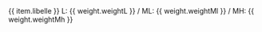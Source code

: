 <!-- Select Risques -->
<td>
  <nb-select placeholder="Choisir un risque" 
             [(selected)]="selectedRisques[area.id]"
             (selectedChange)="onRisqueChange(area.id, $event)"
             status="primary"
             fullWidth>
    <nb-option *ngFor="let item of area.risqueValueList.items" [value]="item.id">
      {{ item.libelle }}
    </nb-option>
  </nb-select>
</td>

<!-- Select Poids -->
<td>
  <nb-select placeholder="Choisir un poids" 
             [(selected)]="selectedWeights[area.id]"
             (selectedChange)="onWeightChange(area.id, $event)"
             status="info"
             fullWidth>
    <nb-option *ngFor="let weight of getSelectedWeights(area)" [value]="weight.id">
      L: {{ weight.weightL }} / ML: {{ weight.weightMl }} / MH: {{ weight.weightMh }}
    </nb-option>
  </nb-select>
</td>
